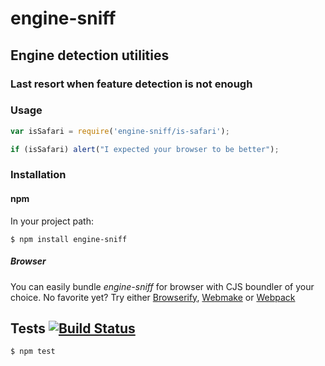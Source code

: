 # engine-sniff
## Engine detection utilities
### Last resort when feature detection is not enough

### Usage

```javascript
var isSafari = require('engine-sniff/is-safari');

if (isSafari) alert("I expected your browser to be better");
```

### Installation
#### npm

In your project path:

	$ npm install engine-sniff

##### Browser

You can easily bundle _engine-sniff_ for browser with CJS boundler of your choice. No favorite yet? Try either [Browserify](http://browserify.org/), [Webmake](https://github.com/medikoo/modules-webmake) or [Webpack](http://webpack.github.io/)

## Tests [![Build Status](https://travis-ci.org/medikoo/engine-sniff.png)](https://travis-ci.org/medikoo/engine-sniff)

	$ npm test
